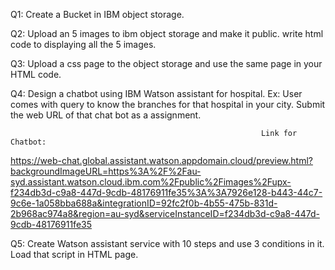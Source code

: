 Q1: Create a Bucket in IBM object storage. 

Q2: Upload an 5 images  to ibm object storage and make it public. write html code to displaying all the 5 images. 

Q3: Upload a css page to the object storage and use the same page in your HTML code.

Q4: Design a chatbot using IBM Watson assistant for hospital. Ex: User comes with query to know the branches for that hospital in your city. Submit the web URL of that chat bot as a assignment. 

                                                            Link for Chatbot:
                                                            
https://web-chat.global.assistant.watson.appdomain.cloud/preview.html?backgroundImageURL=https%3A%2F%2Fau-syd.assistant.watson.cloud.ibm.com%2Fpublic%2Fimages%2Fupx-f234db3d-c9a8-447d-9cdb-48176911fe35%3A%3A7926e128-b443-44c7-9c6e-1a058bba688a&integrationID=92fc2f0b-4b55-475b-831d-2b968ac974a8&region=au-syd&serviceInstanceID=f234db3d-c9a8-447d-9cdb-48176911fe35

Q5: Create Watson assistant service with 10 steps and use 3 conditions in it. Load that script in HTML page.
